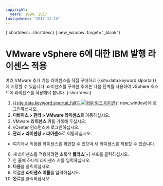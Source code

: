 ```yaml
---
copyright:
  years: 1994, 2017
lastupdated: "2017-12-18"
---
```


{:shortdesc: .shortdesc}
{:new_window: target="_blank"}

# VMware vSphere 6에 대한 IBM 발행 라이센스 적용 

여러 VMware 추가 기능 라이센스를 직접 구매하고 {{site.data.keyword.slportal}}에 저장할 수 있습니다. 라이센스를 구매한 후에는 다음 단계를 사용하여 vSphere 호스트에 라이센스를 적용해야 합니다.
{:shortdesc}

1. [{{site.data.keyword.slportal_full}} ![외부 링크 아이콘](../../icons/launch-glyph.svg "외부 링크 아이콘")](https://control.softlayer.com/){: new_window}에 로그인하십시오.
2. **디바이스 > 관리 > VMware 라이센스**로 이동하십시오. 
3. VMware **라이센스 키**를 기록해 두십시오.
4. vCenter 인스턴스에 로그인하십시오.
5. **관리 > 라이센싱 > 라이센스**로 이동하십시오.
  * 여기에서 적용된 라이센스를 확인할 수 있으며 새 라이센스를 적용할 수 있습니다.
6. 새 라이센스를 적용하려면 초록색 **플러스**[+] 부호를 클릭하십시오.
7. 한 줄에 하나씩 라이센스 키를 입력하십시오.
8. **다음**을 클릭하십시오.
9. 적절한 **라이센스 이름**을 입력하십시오.
10. **완료**를 클릭하십시오.
